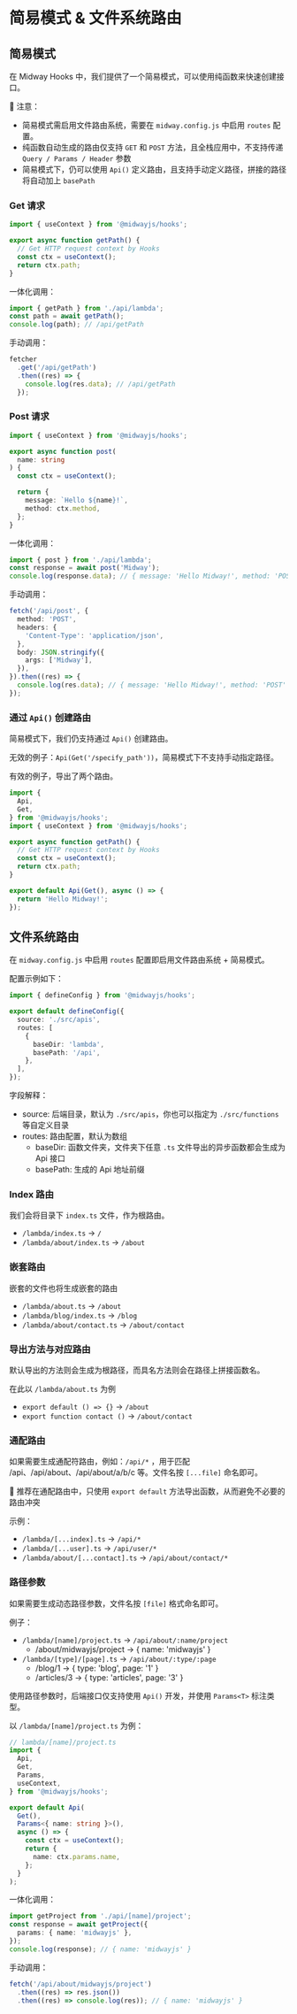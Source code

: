 # 简易模式 & 文件系统路由

## 简易模式

在 Midway Hooks 中，我们提供了一个简易模式，可以使用纯函数来快速创建接口。

📢 注意：

- 简易模式需启用文件路由系统，需要在 `midway.config.js` 中启用 `routes` 配置。
- 纯函数自动生成的路由仅支持 `GET` 和 `POST` 方法，且全栈应用中，不支持传递 `Query / Params / Header` 参数
- 简易模式下，仍可以使用 `Api()` 定义路由，且支持手动定义路径，拼接的路径将自动加上 `basePath`

### Get 请求

```ts
import { useContext } from '@midwayjs/hooks';

export async function getPath() {
  // Get HTTP request context by Hooks
  const ctx = useContext();
  return ctx.path;
}
```

一体化调用：

```ts
import { getPath } from './api/lambda';
const path = await getPath();
console.log(path); // /api/getPath
```

手动调用：

```ts
fetcher
  .get('/api/getPath')
  .then((res) => {
    console.log(res.data); // /api/getPath
  });
```

### Post 请求

```ts
import { useContext } from '@midwayjs/hooks';

export async function post(
  name: string
) {
  const ctx = useContext();

  return {
    message: `Hello ${name}!`,
    method: ctx.method,
  };
}
```

一体化调用：

```ts
import { post } from './api/lambda';
const response = await post('Midway');
console.log(response.data); // { message: 'Hello Midway!', method: 'POST' }
```

手动调用：

```ts
fetch('/api/post', {
  method: 'POST',
  headers: {
    'Content-Type': 'application/json',
  },
  body: JSON.stringify({
    args: ['Midway'],
  }),
}).then((res) => {
  console.log(res.data); // { message: 'Hello Midway!', method: 'POST' }
});
```

### 通过 `Api()` 创建路由

简易模式下，我们仍支持通过 `Api()` 创建路由。

无效的例子：`Api(Get('/specify_path'))`，简易模式下不支持手动指定路径。

有效的例子，导出了两个路由。

```ts
import {
  Api,
  Get,
} from '@midwayjs/hooks';
import { useContext } from '@midwayjs/hooks';

export async function getPath() {
  // Get HTTP request context by Hooks
  const ctx = useContext();
  return ctx.path;
}

export default Api(Get(), async () => {
  return 'Hello Midway!';
});
```

## 文件系统路由

在 `midway.config.js` 中启用 `routes` 配置即启用文件路由系统 + 简易模式。

配置示例如下：

```ts
import { defineConfig } from '@midwayjs/hooks';

export default defineConfig({
  source: './src/apis',
  routes: [
    {
      baseDir: 'lambda',
      basePath: '/api',
    },
  ],
});
```

字段解释：

- source: 后端目录，默认为 `./src/apis`，你也可以指定为 `./src/functions` 等自定义目录
- routes: 路由配置，默认为数组
  - baseDir: 函数文件夹，文件夹下任意 `.ts` 文件导出的异步函数都会生成为 Api 接口
  - basePath: 生成的 Api 地址前缀

### Index 路由

我们会将目录下 `index.ts` 文件，作为根路由。

- `/lambda/index.ts` → `/`
- `/lambda/about/index.ts` → `/about`

### 嵌套路由

嵌套的文件也将生成嵌套的路由<br />

- `/lambda/about.ts` → `/about`
- `/lambda/blog/index.ts` → `/blog`
- `/lambda/about/contact.ts` → `/about/contact`

### 导出方法与对应路由

默认导出的方法则会生成为根路径，而具名方法则会在路径上拼接函数名。

在此以 `/lambda/about.ts` 为例

- `export default () => {}` → `/about`
- `export function contact ()` → `/about/contact`

### 通配路由

如果需要生成通配符路由，例如：`/api/*` ，用于匹配 /api、/api/about、/api/about/a/b/c 等。文件名按 `[...file]` 命名即可。

📢 推荐在通配路由中，只使用 `export default` 方法导出函数，从而避免不必要的路由冲突

示例：

- `/lambda/[...index].ts` → `/api/*`
- `/lambda/[...user].ts` → `/api/user/*`
- `/lambda/about/[...contact].ts` → `/api/about/contact/*`

### 路径参数

如果需要生成动态路径参数，文件名按 `[file]` 格式命名即可。

例子：

- `/lambda/[name]/project.ts` → `/api/about/:name/project`
  - /about/midwayjs/project -> { name: 'midwayjs' }
- `/lambda/[type]/[page].ts` → `/api/about/:type/:page`
  - /blog/1 -> { type: 'blog', page: '1' }
  - /articles/3 -> { type: 'articles', page: '3' }

使用路径参数时，后端接口仅支持使用 `Api()` 开发，并使用 `Params<T>` 标注类型。

以 `/lambda/[name]/project.ts` 为例：

```ts
// lambda/[name]/project.ts
import {
  Api,
  Get,
  Params,
  useContext,
} from '@midwayjs/hooks';

export default Api(
  Get(),
  Params<{ name: string }>(),
  async () => {
    const ctx = useContext();
    return {
      name: ctx.params.name,
    };
  }
);
```

一体化调用：

```ts
import getProject from './api/[name]/project';
const response = await getProject({
  params: { name: 'midwayjs' },
});
console.log(response); // { name: 'midwayjs' }
```

手动调用：

```ts
fetch('/api/about/midwayjs/project')
  .then((res) => res.json())
  .then((res) => console.log(res)); // { name: 'midwayjs' }
```
